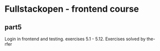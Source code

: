 # Fullstackopen - frontend course

## part5

Login in frontend and testing. exercises 5.1 - 5.12.
Exercises solved by the-rfer

